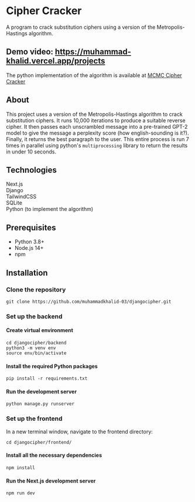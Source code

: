 # Cipher Cracker

A program to crack substitution ciphers using a version of the Metropolis-Hastings algorithm.

## Demo video: https://muhammad-khalid.vercel.app/projects

The python implementation of the algorithm is available at [MCMC Cipher Cracker](https://github.com/muhammadkhalid-03/MCMC-Cipher-Cracker.git)

## About

This project uses a version of the Metropolis-Hastings algorithm to crack substitution ciphers. It runs 10,000 iterations to produce a suitable reverse cipher. It then passes each unscrambled message into a pre-trained GPT-2 model to give the message a perplexity score (how english-sounding is it?). Finally, it returns the best paragraph to the user. This entire process is run 7 times in parallel using python's `multiprocessing` library to return the results in under 10 seconds.

## Technologies

Next.js\
Django\
TailwindCSS\
SQLite\
Python (to implement the algorithm)

## Prerequisites

- Python 3.8+
- Node.js 14+
- npm

## Installation

### Clone the repository

```
git clone https://github.com/muhammadkhalid-03/djangocipher.git
```

### Set up the backend

#### Create virtual environment

```
cd djangocipher/backend
python3 -m venv env
source env/bin/activate
```

#### Install the required Python packages

```
pip install -r requirements.txt
```

#### Run the development server

```
python manage.py runserver
```

### Set up the frontend

In a new terminal window, navigate to the frontend directory:

```
cd djangocipher/frontend/
```

#### Install all the necessary dependencies

```
npm install
```

#### Run the Next.js development server

```
npm run dev
```
